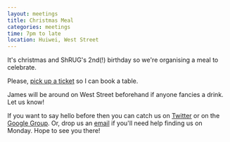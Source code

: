 ```yaml
---
layout: meetings
title: Christmas Meal
categories: meetings
time: 7pm to late
location: Huiwei, West Street
---
```



It's christmas and ShRUG's 2nd(!) birthday so we're organising a meal to
celebrate.

Please, [pick up a ticket](http://bit.ly/shrug1112) so I can book a
table.

James will be around on West Street beforehand if anyone fancies a
drink. Let us know!


If you want to say hello before then you can catch us on
[Twitter](http://twitter.com/ShRUGbot) or on the [Google
Group](http://groups.google.com/group/shrug-members). Or, drop us
an [email](mailto:shrug@jamesalmond.com) if you'll need help finding us
on Monday. Hope to see you there!


